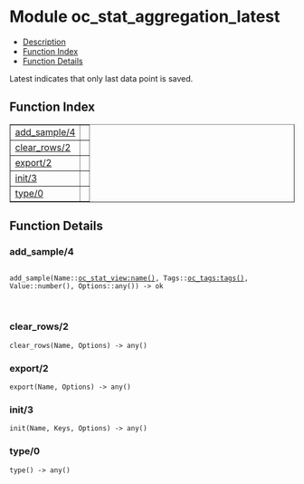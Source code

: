 

# Module oc_stat_aggregation_latest #
* [Description](#description)
* [Function Index](#index)
* [Function Details](#functions)

Latest indicates that only last data point is saved.

<a name="index"></a>

## Function Index ##


<table width="100%" border="1" cellspacing="0" cellpadding="2" summary="function index"><tr><td valign="top"><a href="#add_sample-4">add_sample/4</a></td><td></td></tr><tr><td valign="top"><a href="#clear_rows-2">clear_rows/2</a></td><td></td></tr><tr><td valign="top"><a href="#export-2">export/2</a></td><td></td></tr><tr><td valign="top"><a href="#init-3">init/3</a></td><td></td></tr><tr><td valign="top"><a href="#type-0">type/0</a></td><td></td></tr></table>


<a name="functions"></a>

## Function Details ##

<a name="add_sample-4"></a>

### add_sample/4 ###

<pre><code>
add_sample(Name::<a href="oc_stat_view.md#type-name">oc_stat_view:name()</a>, Tags::<a href="oc_tags.md#type-tags">oc_tags:tags()</a>, Value::number(), Options::any()) -&gt; ok
</code></pre>
<br />

<a name="clear_rows-2"></a>

### clear_rows/2 ###

`clear_rows(Name, Options) -> any()`

<a name="export-2"></a>

### export/2 ###

`export(Name, Options) -> any()`

<a name="init-3"></a>

### init/3 ###

`init(Name, Keys, Options) -> any()`

<a name="type-0"></a>

### type/0 ###

`type() -> any()`

